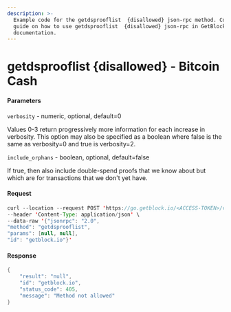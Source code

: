 ```yaml
---
description: >-
  Example code for the getdsprooflist  {disallowed} json-rpc method. Сomplete
  guide on how to use getdsprooflist  {disallowed} json-rpc in GetBlock.io Web3
  documentation.
---
```


# getdsprooflist {disallowed} - Bitcoin Cash

#### Parameters

`verbosity` - numeric, optional, default=0

Values 0-3 return progressively more information for each increase in verbosity. This option may also be specified as a boolean where false is the same as verbosity=0 and true is verbosity=2.

`include_orphans` - boolean, optional, default=false

If true, then also include double-spend proofs that we know about but which are for transactions that we don't yet have.

#### Request

```java
curl --location --request POST 'https://go.getblock.io/<ACCESS-TOKEN>/v1/mainnet/' \
--header 'Content-Type: application/json' \
--data-raw '{"jsonrpc": "2.0",
"method": "getdsprooflist",
"params": [null, null],
"id": "getblock.io"}'
```

#### Response

```java
{
    "result": "null",
    "id": "getblock.io",
    "status_code": 405,
    "message": "Method not allowed"
}
```
